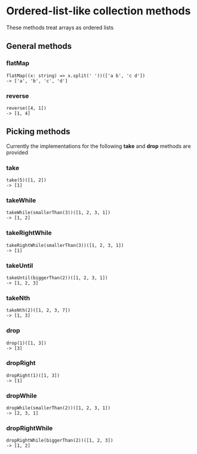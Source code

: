 # Ordered-list-like collection methods

These methods treat arrays as ordered lists

## General methods

### flatMap

```
flatMap((x: string) => x.split(' '))(['a b', 'c d'])
-> ['a', 'b', 'c', 'd']
```

### reverse

```
reverse([4, 1])
-> [1, 4]
```

## Picking methods

Currently the implementations for the following **take** and **drop** methods are provided

### take

```
take(5)([1, 2])
-> [1]
```

### takeWhile

```
takeWhile(smallerThan(3))([1, 2, 3, 1])
-> [1, 2]
```

### takeRightWhile

```
takeRightWhile(smallerThan(3))([1, 2, 3, 1])
-> [1]
```

### takeUntil

```
takeUntil(biggerThan(2))([1, 2, 3, 1])
-> [1, 2, 3]
```

### takeNth

```
takeNth(2)([1, 2, 3, 7])
-> [1, 3]
```

### drop

```
drop(1)([1, 3])
-> [3]
```

### dropRight

```
dropRight(1)([1, 3])
-> [1]
```

### dropWhile

```
dropWhile(smallerThan(2))([1, 2, 3, 1])
-> [2, 3, 1]
```

### dropRightWhile

```
dropRightWhile(biggerThan(2))([1, 2, 3])
-> [1, 2]
```




